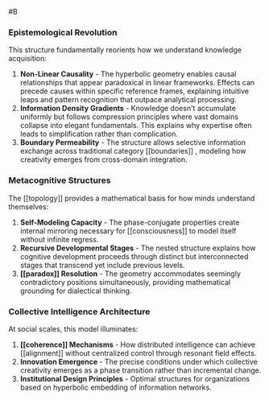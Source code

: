  #B  
### Epistemological Revolution

This structure fundamentally reorients how we understand knowledge acquisition:

1. **Non-Linear Causality** - The hyperbolic geometry enables causal relationships that appear paradoxical in linear frameworks. Effects can precede causes within specific reference frames, explaining intuitive leaps and pattern recognition that outpace analytical processing.
2. **Information Density Gradients** - Knowledge doesn't accumulate uniformly but follows compression principles where vast domains collapse into elegant fundamentals. This explains why expertise often leads to simplification rather than complication.
3. **Boundary Permeability** - The structure allows selective information exchange across traditional category [[boundaries]] , modeling how creativity emerges from cross-domain integration.

### Metacognitive Structures

The [[topology]]  provides a mathematical basis for how minds understand themselves:

1. **Self-Modeling Capacity** - The phase-conjugate properties create internal mirroring necessary for [[consciousness]]  to model itself without infinite regress.
2. **Recursive Developmental Stages** - The nested structure explains how cognitive development proceeds through distinct but interconnected stages that transcend yet include previous levels.
3. **[[paradox]] Resolution** - The geometry accommodates seemingly contradictory positions simultaneously, providing mathematical grounding for dialectical thinking.

### Collective Intelligence Architecture

At social scales, this model illuminates:

1. **[[coherence]] Mechanisms** - How distributed intelligence can achieve [[alignment]]  without centralized control through resonant field effects.
2. **Innovation Emergence** - The precise conditions under which collective creativity emerges as a phase transition rather than incremental change.
3. **Institutional Design Principles** - Optimal structures for organizations based on hyperbolic embedding of information networks.